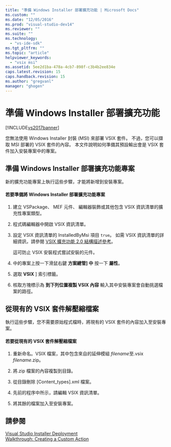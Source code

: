 ```yaml
---
title: "準備 Windows Installer 部署擴充功能 | Microsoft Docs"
ms.custom: ""
ms.date: "12/05/2016"
ms.prod: "visual-studio-dev14"
ms.reviewer: ""
ms.suite: ""
ms.technology: 
  - "vs-ide-sdk"
ms.tgt_pltfrm: ""
ms.topic: "article"
helpviewer_keywords: 
  - "vsix msi"
ms.assetid: 5ee2d1ba-478a-4cb7-898f-c3b4b2ee834e
caps.latest.revision: 15
caps.handback.revision: 15
ms.author: "gregvanl"
manager: "ghogen"
---
```

# 準備 Windows Installer 部署擴充功能
[!INCLUDE[vs2017banner](../code-quality/includes/vs2017banner.md)]

您無法使用 Windows Installer 封裝 \(MSI\) 來部署 VSIX 套件。 不過，您可以擷取 MSI 部署的 VSIX 套件的內容。 本文件說明如何準備其預設輸出會是 VSIX 套件加入安裝專案中的專案。  
  
## 準備 Windows Installer 部署擴充功能專案  
 新的擴充功能專案上執行這些步驟，才能將新增到安裝專案。  
  
#### 若要準備將 Windows Installer 部署擴充功能專案  
  
1.  建立 VSPackage、 MEF 元件、 編輯器裝飾或其他包含 VSIX 資訊清單的擴充性專案類型。  
  
2.  程式碼編輯器中開啟 VSIX 資訊清單。  
  
3.  設定 VSIX 資訊清單的 InstalledByMsi 項目 `true`。 如需 VSIX 資訊清單的詳細資訊，請參閱 [VSIX 擴充功能 2.0 結構描述參考](../extensibility/vsix-extension-schema-2-0-reference.md)。  
  
     這可防止 VSIX 安裝程式嘗試安裝的元件。  
  
4.  中的專案上按一下滑鼠右鍵 **方案總管\] 中** 按一下 **屬性**。  
  
5.  選取 **VSIX** \] 索引標籤。  
  
6.  核取方塊標示為 **到下列位置複製 VSIX 內容** 輸入其中安裝專案會自動挑選檔案的路徑。  
  
## 從現有的 VSIX 套件解壓縮檔案  
 執行這些步驟，您不需要原始程式檔時，將現有的 VSIX 套件的內容加入至安裝專案。  
  
#### 若要從現有的 VSIX 套件解壓縮檔案  
  
1.  重新命名。VSIX 檔案，其中包含來自的延伸模組 *filename*至.vsix *filename*.zip。  
  
2.  將.zip 檔案的內容複製到目錄。  
  
3.  從目錄刪除 \[Content\_types\].xml 檔案。  
  
4.  先前的程序中所示，請編輯 VSIX 資訊清單。  
  
5.  將其餘的檔案加入至安裝專案。  
  
## 請參閱  
 [Visual Studio Installer Deployment](http://msdn.microsoft.com/zh-tw/121be21b-b916-43e2-8f10-8b080516d2a0)   
 [Walkthrough: Creating a Custom Action](http://msdn.microsoft.com/zh-tw/4bd4b63a-2b91-431e-839c-5752443f0eaf)